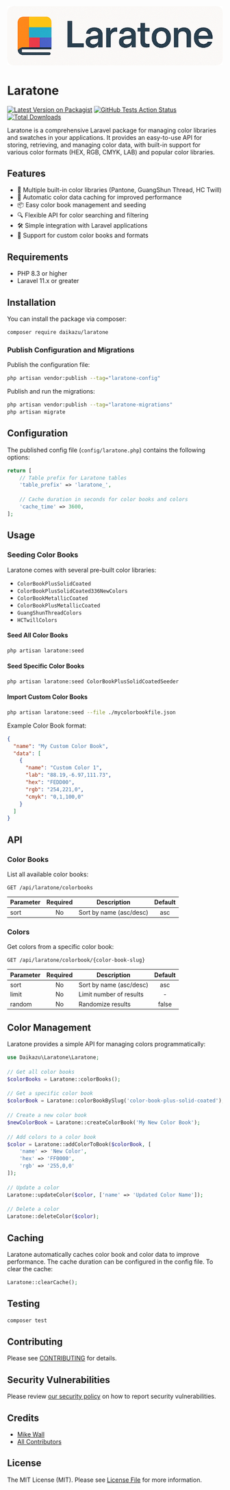 <p align="center">
<img src="laratone.png" alt="Laratone Logo">
</p>

# Laratone

[![Latest Version on Packagist](https://img.shields.io/packagist/v/daikazu/laratone.svg?style=flat-square)](https://packagist.org/packages/daikazu/laratone)
[![GitHub Tests Action Status](https://img.shields.io/github/actions/workflow/status/daikazu/laratone/run-tests.yml?branch=main&label=tests&style=flat-square)](https://github.com/daikazu/laratone/actions?query=workflow%3Arun-tests+branch%3Amain)
[![Total Downloads](https://img.shields.io/packagist/dt/daikazu/laratone.svg?style=flat-square)](https://packagist.org/packages/daikazu/laratone)

Laratone is a comprehensive Laravel package for managing color libraries and swatches in your applications. It provides an easy-to-use API for storing, retrieving, and managing color data, with built-in support for various color formats (HEX, RGB, CMYK, LAB) and popular color libraries.

## Features

- 🎨 Multiple built-in color libraries (Pantone, GuangShun Thread, HC Twill)
- 🔄 Automatic color data caching for improved performance
- 📦 Easy color book management and seeding
- 🔍 Flexible API for color searching and filtering
- 🛠️ Simple integration with Laravel applications
- 📝 Support for custom color books and formats

## Requirements

- PHP 8.3 or higher
- Laravel 11.x or greater

## Installation

You can install the package via composer:

```bash
composer require daikazu/laratone
```

### Publish Configuration and Migrations

Publish the configuration file:

```bash
php artisan vendor:publish --tag="laratone-config"
```

Publish and run the migrations:

```bash
php artisan vendor:publish --tag="laratone-migrations"
php artisan migrate
```

## Configuration

The published config file (`config/laratone.php`) contains the following options:

```php
return [
    // Table prefix for Laratone tables
    'table_prefix' => 'laratone_',
    
    // Cache duration in seconds for color books and colors
    'cache_time' => 3600,
];
```

## Usage

### Seeding Color Books

Laratone comes with several pre-built color libraries:

- `ColorBookPlusSolidCoated`
- `ColorBookPlusSolidCoated336NewColors`
- `ColorBookMetallicCoated`
- `ColorBookPlusMetallicCoated`
- `GuangShunThreadColors`
- `HCTwillColors`

#### Seed All Color Books
```bash
php artisan laratone:seed
```

#### Seed Specific Color Books
```bash
php artisan laratone:seed ColorBookPlusSolidCoatedSeeder
```

#### Import Custom Color Books
```bash
php artisan laratone:seed --file ./mycolorbookfile.json
```

Example Color Book format:
```json
{
  "name": "My Custom Color Book",
  "data": [
    {
      "name": "Custom Color 1",
      "lab": "88.19,-6.97,111.73",
      "hex": "FEDD00",
      "rgb": "254,221,0",
      "cmyk": "0,1,100,0"
    }
  ]
}
```

## API

### Color Books

List all available color books:

```http
GET /api/laratone/colorbooks
```

| Parameter | Required | Description | Default |
|-----------|:--------:|-------------|:-------:|
| sort      | No       | Sort by name (asc/desc) | asc |

### Colors

Get colors from a specific color book:

```http
GET /api/laratone/colorbook/{color-book-slug}
```

| Parameter | Required | Description | Default |
|-----------|:--------:|-------------|:-------:|
| sort      | No       | Sort by name (asc/desc) | asc |
| limit     | No       | Limit number of results | - |
| random    | No       | Randomize results | false |

## Color Management

Laratone provides a simple API for managing colors programmatically:

```php
use Daikazu\Laratone\Laratone;

// Get all color books
$colorBooks = Laratone::colorBooks();

// Get a specific color book
$colorBook = Laratone::colorBookBySlug('color-book-plus-solid-coated');

// Create a new color book
$newColorBook = Laratone::createColorBook('My New Color Book');

// Add colors to a color book
$color = Laratone::addColorToBook($colorBook, [
    'name' => 'New Color',
    'hex' => 'FF0000',
    'rgb' => '255,0,0'
]);

// Update a color
Laratone::updateColor($color, ['name' => 'Updated Color Name']);

// Delete a color
Laratone::deleteColor($color);
```

## Caching

Laratone automatically caches color book and color data to improve performance. The cache duration can be configured in the config file. To clear the cache:

```php
Laratone::clearCache();
```

## Testing

```bash
composer test
```

## Contributing

Please see [CONTRIBUTING](CONTRIBUTING.md) for details.

## Security Vulnerabilities

Please review [our security policy](../../security/policy) on how to report security vulnerabilities.

## Credits

- [Mike Wall](https://github.com/daikazu)
- [All Contributors](../../contributors)

## License

The MIT License (MIT). Please see [License File](LICENSE.md) for more information.
